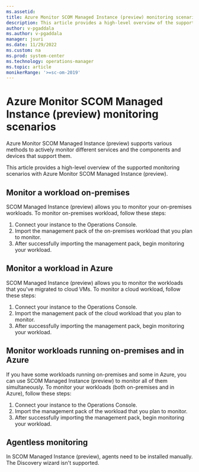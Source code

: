 ```yaml
---
ms.assetid: 
title: Azure Monitor SCOM Managed Instance (preview) monitoring scenarios
description: This article provides a high-level overview of the supported monitoring scenarios with Azure Monitor SCOM Managed Instance (preview).
author: v-pgaddala
ms.author: v-pgaddala
manager: jsuri
ms.date: 11/29/2022
ms.custom: na
ms.prod: system-center
ms.technology: operations-manager
ms.topic: article
monikerRange: '>=sc-om-2019'
---
```


# Azure Monitor SCOM Managed Instance (preview) monitoring scenarios

Azure Monitor SCOM Managed Instance (preview) supports various methods to actively monitor different services and the components and devices that support them.

This article provides a high-level overview of the supported monitoring scenarios with Azure Monitor SCOM Managed Instance (preview).

## Monitor a workload on-premises

SCOM Managed Instance (preview) allows you to monitor your on-premises workloads. To monitor on-premises workload, follow these steps:

1. Connect your instance to the Operations Console.
2. Import the management pack of the on-premises workload that you plan to monitor.
3. After successfully importing the management pack, begin monitoring your workload.

## Monitor a workload in Azure 

SCOM Managed Instance (preview) allows you to monitor the workloads that you've migrated to cloud VMs. To monitor a cloud workload, follow these steps:

1. Connect your instance to the Operations Console.
2. Import the management pack of the cloud workload that you plan to monitor.
3. After successfully importing the management pack, begin monitoring your workload.

## Monitor workloads running on-premises and in Azure 

If you have some workloads running on-premises and some in Azure, you can use SCOM Managed Instance (preview) to monitor all of them simultaneously. To monitor your workloads (both on-premises and in Azure), follow these steps:

1. Connect your instance to the Operations Console.
2. Import the management pack of the workload that you plan to monitor.
3. After successfully importing the management pack, begin monitoring your workload.

## Agentless monitoring 

In SCOM Managed Instance (preview), agents need to be installed manually. The Discovery wizard isn't supported. 